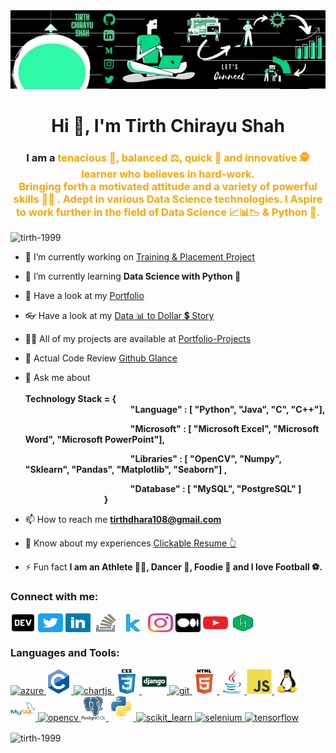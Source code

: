 <div align = "center">
  <img src= "icons\back.jpg" >
</div>
<h1 align="center">Hi 👋, I'm Tirth Chirayu Shah</h1>
<h3 align="center">I am a <span style="color:orange;">tenacious 🚀, balanced ⚖️, quick 💨 and innovative 🕵️ learner who believes in hard-work.<br> Bringing forth a motivated attitude and a variety of powerful skills 🤹🏻 . Adept in various Data Science technologies. I Aspire to work further in the field of Data Science 📈📊📉 & Python 🐍.</h3>

<p align="left"> <img src="https://komarev.com/ghpvc/?username=tirth-1999&label=Profile%20views&color=0e75b6&style=flat" alt="tirth-1999" /> </p>

- 🔭 I’m currently working on [Training & Placement Project](https://github.com/Tirth-1999/LY-project)

- 🌱 I’m currently learning **Data Science with Python 🐍**

- 👀 Have a look at my [Portfolio](https://bit.ly/3bmzc7D)

- 👓 Have a look at my [Data 📊 to Dollar 💲 Story](https://www.youtube.com/playlist?list=PL7F3DSvqWsylA6fBnF-Ntt-UaZ8mOjPAs)

- 👨‍💻 All of my projects are available at [Portfolio-Projects](https://tirth-1999.github.io/Portfolio_tcs1999.github.io/#Project)

- 📝 Actual Code Review [Github Glance](https://github.com/Tirth-1999?tab=repositories)

- 💬 Ask me about <br><br> **Technology Stack = { <br>            "Language" : [ "Python", "Java", "C", "C++"], </p>             "Microsoft" : [ "Microsoft Excel", "Microsoft Word", "Microsoft PowerPoint"], </p>            "Libraries" : [ "OpenCV", "Numpy", "Sklearn", "Pandas", "Matplotlib", "Seaborn"] , </p>             "Database" : [ "MySQL", "PostgreSQL" ] <br>          }**


- 📫 How to reach me **tirthdhara108@gmail.com**

- 📄 Know about my experiences [Clickable Resume 👆](https://tirth-1999.github.io/Portfolio_tcs1999.github.io/assets/doc/resume.pdf)

- ⚡ Fun fact **I am an Athlete 🏃‍♂️, Dancer 🕺, Foodie 🥘 and I love Football ⚽.**

<h3 align="left">Connect with me:</h3>
<p align="left">
<a href="https://dev.to/tirth1999" target="blank"><img align="center" src="icons\iconfinder_84_Dev_logo_logos_4373243.svg" alt="tirth1999" height="30" width="40" /></a>
<a href="https://twitter.com/tirthsh29132292" target="blank"><img align="center" src="icons\twitter.svg" alt="tirthsh29132292" height="30" width="40" /></a>
<a href="https://linkedin.com/in/tirth-chirayu-shah" target="blank"><img align="center" src="icons\iconfinder_square-linkedin_317725.svg" alt="tirth-chirayu-shah" height="30" width="40" /></a>
<a href="https://stackoverflow.com/users/9769923" target="blank"><img align="center" src="icons\iconfinder_logo_stackoverflow_Stack_overflow_6541614.svg" alt="9769923" height="30" width="40" /></a>
<a href="https://kaggle.com/tcs1999" target="blank"><img align="center" src="icons\iconfinder_189_Kaggle_4519136.svg" alt="tcs1999" height="30" width="40" /></a>
<a href="https://instagram.com/tcs_1110" target="blank"><img align="center" src="icons\iconfinder_Instagram_1298747.svg" alt="tcs_1110" height="30" width="40" /></a>
<a href="https://medium.com/@tirthdhara108" target="blank"><img align="center" src="icons\iconfinder_Medium_rounded_cr_7088990.svg" alt="@tirthdhara108" height="30" width="40" /></a>
<a href="https://www.youtube.com/c/TIRTHSHAHsodast" target="blank"><img align="center" src="icons\iconfinder_1_Youtube_colored_svg_5296521.svg" alt="tirth shah" height="30" width="40" /></a>
<a href="https://www.hackerrank.com/tirthdhara108" target="blank"><img align="center" src="icons\iconfinder_160_Hackerrank_4519110.svg" alt="tirthdhara108" height="30" width="40" /></a>
</p>

<h3 align="left">Languages and Tools:</h3>
<a href="https://azure.microsoft.com/en-in/" target="_blank"> <img src="https://www.vectorlogo.zone/logos/microsoft_azure/microsoft_azure-icon.svg" alt="azure" width="40" height="40"/> </a> <a href="https://www.cprogramming.com/" target="_blank"> <img src="https://raw.githubusercontent.com/devicons/devicon/master/icons/c/c-original.svg" alt="c" width="40" height="40"/> </a> <a href="https://www.chartjs.org" target="_blank"> <img src="https://www.chartjs.org/media/logo-title.svg" alt="chartjs" width="40" height="40"/> </a> <a href="https://www.w3schools.com/css/" target="_blank"> <img src="https://raw.githubusercontent.com/devicons/devicon/master/icons/css3/css3-original-wordmark.svg" alt="css3" width="40" height="40"/> </a> <a href="https://www.djangoproject.com/" target="_blank"> <img src="https://raw.githubusercontent.com/devicons/devicon/master/icons/django/django-original.svg" alt="django" width="40" height="40"/> </a> <a href="https://git-scm.com/" target="_blank"> <img src="https://www.vectorlogo.zone/logos/git-scm/git-scm-icon.svg" alt="git" width="40" height="40"/> </a> <a href="https://www.w3.org/html/" target="_blank"> <img src="https://raw.githubusercontent.com/devicons/devicon/master/icons/html5/html5-original-wordmark.svg" alt="html5" width="40" height="40"/> </a> <a href="https://www.java.com" target="_blank"> <img src="https://raw.githubusercontent.com/devicons/devicon/master/icons/java/java-original.svg" alt="java" width="40" height="40"/> </a> <a href="https://developer.mozilla.org/en-US/docs/Web/JavaScript" target="_blank"> <img src="https://raw.githubusercontent.com/devicons/devicon/master/icons/javascript/javascript-original.svg" alt="javascript" width="40" height="40"/> </a> <a href="https://www.linux.org/" target="_blank"> <img src="https://raw.githubusercontent.com/devicons/devicon/master/icons/linux/linux-original.svg" alt="linux" width="40" height="40"/> </a> <a href="https://www.mysql.com/" target="_blank"> <img src="https://raw.githubusercontent.com/devicons/devicon/master/icons/mysql/mysql-original-wordmark.svg" alt="mysql" width="40" height="40"/> </a> <a href="https://opencv.org/" target="_blank"> <img src="https://www.vectorlogo.zone/logos/opencv/opencv-icon.svg" alt="opencv" width="40" height="40"/> </a> <a href="https://www.postgresql.org" target="_blank"> <img src="https://raw.githubusercontent.com/devicons/devicon/master/icons/postgresql/postgresql-original-wordmark.svg" alt="postgresql" width="40" height="40"/> </a> <a href="https://www.python.org" target="_blank"> <img src="https://raw.githubusercontent.com/devicons/devicon/master/icons/python/python-original.svg" alt="python" width="40" height="40"/> </a> <a href="https://scikit-learn.org/" target="_blank"> <img src="https://upload.wikimedia.org/wikipedia/commons/0/05/Scikit_learn_logo_small.svg" alt="scikit_learn" width="40" height="40"/> </a> <a href="https://www.selenium.dev" target="_blank"> <img src="https://raw.githubusercontent.com/detain/svg-logos/780f25886640cef088af994181646db2f6b1a3f8/svg/selenium-logo.svg" alt="selenium" width="40" height="40"/> </a> <a href="https://www.tensorflow.org" target="_blank"> <img src="https://www.vectorlogo.zone/logos/tensorflow/tensorflow-icon.svg" alt="tensorflow" width="40" height="40"/> </a> </p>

<p><img align="center" src="https://github-readme-stats.vercel.app/api/top-langs?username=tirth-1999&show_icons=true&locale=en&layout=compact" alt="tirth-1999" /></p>

